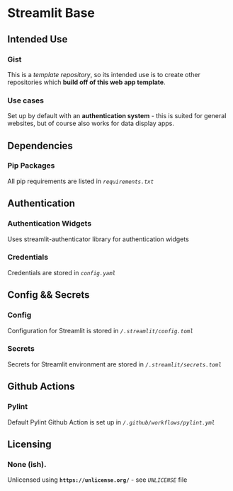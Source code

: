 # Streamlit Base

## Intended Use

### Gist

This is a *template repository*, so its intended use is to create other repositories which **build off of this web app template**.

### Use cases

Set up by default with an **authentication system** - this is suited for general websites, but of course also works for data display apps.


## Dependencies

### Pip Packages

All pip requirements are listed in *`requirements.txt`*


## Authentication

### Authentication Widgets

Uses streamlit-authenticator library for authentication widgets

### Credentials

Credentials are stored in *`config.yaml`*


## Config && Secrets

### Config

Configuration for Streamlit is stored in *`/.streamlit/config.toml`*

### Secrets

Secrets for Streamlit environment are stored in *`/.streamlit/secrets.toml`*


## Github Actions

### Pylint

Default Pylint Github Action is set up in *`/.github/workflows/pylint.yml`*


## Licensing

### None (ish).

Unlicensed using **`https://unlicense.org/`** - see *`UNLICENSE`* file
